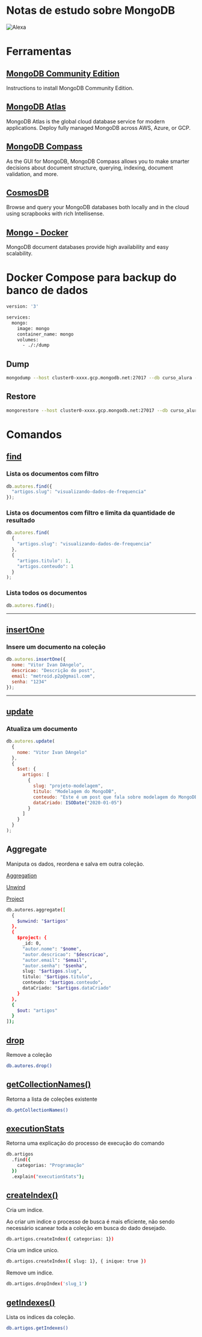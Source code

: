 # Notas de estudo sobre MongoDB

![Alexa](./images/mongodb.png)

# Ferramentas

## [MongoDB Community Edition](https://docs.mongodb.com/manual/administration/install-community/)

Instructions to install MongoDB Community Edition.

## [MongoDB Atlas](https://www.mongodb.com/cloud/atlas)

MongoDB Atlas is the global cloud database service for modern applications. Deploy fully managed MongoDB across AWS, Azure, or GCP.

## [MongoDB Compass](https://www.mongodb.com/download-center/compass)

As the GUI for MongoDB, MongoDB Compass allows you to make smarter decisions about document structure, querying, indexing, document validation, and more.

## [CosmosDB](https://marketplace.visualstudio.com/items?itemName=ms-azuretools.vscode-cosmosdb)

Browse and query your MongoDB databases both locally and in the cloud using scrapbooks with rich Intellisense.

## [Mongo - Docker](https://hub.docker.com/_/mongo)

MongoDB document databases provide high availability and easy scalability.

# Docker Compose para backup do banco de dados

```sh
version: '3'

services:
  mongo:
    image: mongo
    container_name: mongo
    volumes:
      - ./:/dump
```

## Dump

```sh
mongodump --host cluster0-xxxx.gcp.mongodb.net:27017 --db curso_alura --ssl --username vitor --password 5X3G7QONo3fgLPwV --out /dump --authenticationDatabase admin
```

## Restore

```sh
mongorestore --host cluster0-xxxx.gcp.mongodb.net:27017 --db curso_alura --ssl --username vitor--password 5X3G7QONo3fgLPwV --authenticationDatabase admin ./pl-api
```

# Comandos

## [find](https://docs.mongodb.com/manual/reference/method/db.collection.find/)

### Lista os documentos com filtro

```js
db.autores.find({
  "artigos.slug": "visualizando-dados-de-frequencia"
});
```

### Lista os documentos com filtro e limita da quantidade de resultado

```js
db.autores.find(
  {
    "artigos.slug": "visualizando-dados-de-frequencia"
  },
  {
    "artigos.titulo": 1,
    "artigos.conteudo": 1
  }
);
```

### Lista todos os documentos

```js
db.autores.find();
```

---

## [insertOne](https://docs.mongodb.com/manual/reference/method/db.collection.insertOne/)

### Insere um documento na coleção

```js
db.autores.insertOne({
  nome: "Vitor Ivan DAngelo",
  descricao: "Descrição do post",
  email: "metroid.p2p@gmail.com",
  senha: "1234"
});
```

---

## [update](https://docs.mongodb.com/manual/reference/method/db.collection.update/)

### Atualiza um documento

```js
db.autores.update(
  {
    nome: "Vitor Ivan DAngelo"
  },
  {
    $set: {
      artigos: [
        {
          slug: "projeto-modelagem",
          titulo: "Modelagem do MongoDB",
          conteudo: "Este é um post que fala sobre modelagem do MongoDB",
          dataCriado: ISODate("2020-01-05")
        }
      ]
    }
  }
);
```

## Aggregate

Maniputa os dados, reordena e salva em outra coleção.

[Aggregation](https://docs.mongodb.com/manual/aggregation/)

[Unwind](https://docs.mongodb.com/manual/reference/operator/aggregation/unwind/)

[Project](https://docs.mongodb.com/manual/reference/operator/aggregation/project/)

```sh
db.autores.aggregate([
  {
    $unwind: "$artigos"
  },
  {
    $project: {
      _id: 0,
      "autor.nome": "$nome",
      "autor.descricao": "$descricao",
      "autor.email": "$email",
      "autor.senha": "$senha",
      slug: "$artigos.slug",
      titulo: "$artigos.titulo",
      conteudo: "$artigos.conteudo",
      dataCriado: "$artigos.dataCriado"
    }
  },
  {
    $out: "artigos"
  }
]);
```

## [drop](https://docs.mongodb.com/manual/reference/method/db.collection.drop/)

Remove a coleção

```sh
db.autores.drop()
```

## [getCollectionNames()](https://docs.mongodb.com/manual/reference/method/db.getCollectionNames/)

Retorna a lista de coleções existente

```sh
db.getCollectionNames()
```

## [executionStats](https://docs.mongodb.com/manual/reference/explain-results/)

Retorna uma explicação do processo de execução do comando

```sh
db.artigos
  .find({
    categorias: "Programação"
  })
  .explain("executionStats");

```

## [createIndex()](https://docs.mongodb.com/manual/reference/method/db.collection.createIndex/)

Cria um indice.

Ao criar um indice o processo de busca é mais eficiente, não sendo necessário scanear toda a coleção em busca do dado desejado.

```sh
db.artigos.createIndex({ categorias: 1})
```

Cria um indice unico.

```sh
db.artigos.createIndex({ slug: 1}, { inique: true })
```

Remove um indice.

```sh
db.artigos.dropIndex('slug_1')
```

## [getIndexes()](https://docs.mongodb.com/manual/reference/method/db.collection.createIndex/)

Lista os indices da coleção.

```sh
db.artigos.getIndexes()
```
